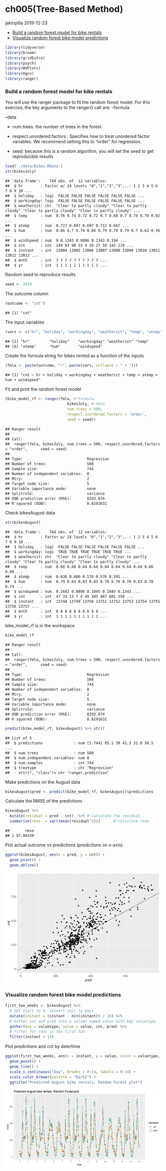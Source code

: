 ch005(Tree-Based Method)
================
jakinpilla
2019-12-23

  - [Build a random forest model for bike
    rentals](#build-a-random-forest-model-for-bike-rentals)
  - [Visualize random forest bike model
    predictions](#visualize-random-forest-bike-model-predictions)

``` r
library(tidyverse)
library(broom)
library(gridExtra)
library(psych)
library(WVPlots)
library(mgcv)
library(ranger)
```

### Build a random forest model for bike rentals

You will use the ranger package to fit the random forest model. For this
exercise, the key arguments to the ranger() call are: –formula

–data

  - num.trees: the number of trees in the forest.

  - respect.unordered.factors : Specifies how to treat unordered factor
    variables. We recommend setting this to “order” for regression.

  - seed: because this is a random algorithm, you will set the seed to
    get reproducible results

<!-- end list -->

``` r
load('./data/Bikes.RData')
str(bikesJuly)
```

    ## 'data.frame':    744 obs. of  12 variables:
    ##  $ hr        : Factor w/ 24 levels "0","1","2","3",..: 1 2 3 4 5 6 7 8 9 10 ...
    ##  $ holiday   : logi  FALSE FALSE FALSE FALSE FALSE FALSE ...
    ##  $ workingday: logi  FALSE FALSE FALSE FALSE FALSE FALSE ...
    ##  $ weathersit: chr  "Clear to partly cloudy" "Clear to partly cloudy" "Clear to partly cloudy" "Clear to partly cloudy" ...
    ##  $ temp      : num  0.76 0.74 0.72 0.72 0.7 0.68 0.7 0.74 0.78 0.82 ...
    ##  $ atemp     : num  0.727 0.697 0.697 0.712 0.667 ...
    ##  $ hum       : num  0.66 0.7 0.74 0.84 0.79 0.79 0.79 0.7 0.62 0.56 ...
    ##  $ windspeed : num  0 0.1343 0.0896 0.1343 0.194 ...
    ##  $ cnt       : int  149 93 90 33 4 10 27 50 142 219 ...
    ##  $ instant   : int  13004 13005 13006 13007 13008 13009 13010 13011 13012 13013 ...
    ##  $ mnth      : int  7 7 7 7 7 7 7 7 7 7 ...
    ##  $ yr        : int  1 1 1 1 1 1 1 1 1 1 ...

Random seed to reproduce results

``` r
seed <- 2019
```

The outcome column

``` r
(outcome <- "cnt")
```

    ## [1] "cnt"

The input variables

``` r
(vars <- c("hr", "holiday", "workingday", "weathersit", "temp", "atemp", "hum", "windspeed"))
```

    ## [1] "hr"         "holiday"    "workingday" "weathersit" "temp"      
    ## [6] "atemp"      "hum"        "windspeed"

Create the formula string for bikes rented as a function of the inputs

``` r
(fmla <- paste(outcome, "~", paste(vars, collapse = " + ")))
```

    ## [1] "cnt ~ hr + holiday + workingday + weathersit + temp + atemp + hum + windspeed"

Fit and print the random forest model

``` r
(bike_model_rf <- ranger(fmla, #'formula 
                            bikesJuly, #'data
                            num.trees = 500, 
                            respect.unordered.factors = 'order', 
                            seed = seed))
```

    ## Ranger result
    ## 
    ## Call:
    ##  ranger(fmla, bikesJuly, num.trees = 500, respect.unordered.factors = "order",      seed = seed) 
    ## 
    ## Type:                             Regression 
    ## Number of trees:                  500 
    ## Sample size:                      744 
    ## Number of independent variables:  8 
    ## Mtry:                             2 
    ## Target node size:                 5 
    ## Variable importance mode:         none 
    ## Splitrule:                        variance 
    ## OOB prediction error (MSE):       8293.874 
    ## R squared (OOB):                  0.8191631

Check bikesAugust data

``` r
str(bikesAugust)
```

    ## 'data.frame':    744 obs. of  12 variables:
    ##  $ hr        : Factor w/ 24 levels "0","1","2","3",..: 1 2 3 4 5 6 7 8 9 10 ...
    ##  $ holiday   : logi  FALSE FALSE FALSE FALSE FALSE FALSE ...
    ##  $ workingday: logi  TRUE TRUE TRUE TRUE TRUE TRUE ...
    ##  $ weathersit: chr  "Clear to partly cloudy" "Clear to partly cloudy" "Clear to partly cloudy" "Clear to partly cloudy" ...
    ##  $ temp      : num  0.68 0.66 0.64 0.64 0.64 0.64 0.64 0.64 0.66 0.68 ...
    ##  $ atemp     : num  0.636 0.606 0.576 0.576 0.591 ...
    ##  $ hum       : num  0.79 0.83 0.83 0.83 0.78 0.78 0.78 0.83 0.78 0.74 ...
    ##  $ windspeed : num  0.1642 0.0896 0.1045 0.1045 0.1343 ...
    ##  $ cnt       : int  47 33 13 7 4 49 185 487 681 350 ...
    ##  $ instant   : int  13748 13749 13750 13751 13752 13753 13754 13755 13756 13757 ...
    ##  $ mnth      : int  8 8 8 8 8 8 8 8 8 8 ...
    ##  $ yr        : int  1 1 1 1 1 1 1 1 1 1 ...

bike\_model\_rf is in the workspace

``` r
bike_model_rf
```

    ## Ranger result
    ## 
    ## Call:
    ##  ranger(fmla, bikesJuly, num.trees = 500, respect.unordered.factors = "order",      seed = seed) 
    ## 
    ## Type:                             Regression 
    ## Number of trees:                  500 
    ## Sample size:                      744 
    ## Number of independent variables:  8 
    ## Mtry:                             2 
    ## Target node size:                 5 
    ## Variable importance mode:         none 
    ## Splitrule:                        variance 
    ## OOB prediction error (MSE):       8293.874 
    ## R squared (OOB):                  0.8191631

``` r
predict(bike_model_rf, bikesAugust) %>% str()
```

    ## List of 5
    ##  $ predictions              : num [1:744] 85.1 39 41.3 31.8 50.5 ...
    ##  $ num.trees                : num 500
    ##  $ num.independent.variables: num 8
    ##  $ num.samples              : int 744
    ##  $ treetype                 : chr "Regression"
    ##  - attr(*, "class")= chr "ranger.prediction"

Make predictions on the August data

``` r
bikesAugust$pred <- predict(bike_model_rf, bikesAugust)$predictions
```

Calculate the RMSE of the predictions

``` r
bikesAugust %>% 
  mutate(residual = pred - cnt)  %>% #'calculate the residual
  summarize(rmse  = sqrt(mean(residual^2)))      #'calculate rmse
```

    ##       rmse
    ## 1 97.94339

Plot actual outcome vs predictions (predictions on x-axis)

``` r
ggplot(bikesAugust, aes(x = pred, y = cnt)) + 
  geom_point() + 
  geom_abline()
```

![](ch005_files/figure-gfm/unnamed-chunk-12-1.png)<!-- -->

### Visualize random forest bike model predictions

``` r
first_two_weeks <- bikesAugust %>% 
  # Set start to 0, convert unit to days
  mutate(instant = (instant - min(instant)) / 24) %>% 
  # Gather cnt and pred into a column named value with key valuetype
  gather(key = valuetype, value = value, cnt, pred) %>%
  # Filter for rows in the first two
  filter(instant < 14) 
```

Plot predictions and cnt by date/time

``` r
ggplot(first_two_weeks, aes(x = instant, y = value, color = valuetype, linetype = valuetype)) + 
  geom_point() + 
  geom_line() + 
  scale_x_continuous("Day", breaks = 0:14, labels = 0:14) + 
  scale_color_brewer(palette = "Dark2") + 
  ggtitle("Predicted August bike rentals, Random Forest plot")
```

![](ch005_files/figure-gfm/unnamed-chunk-14-1.png)<!-- -->
